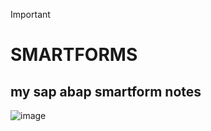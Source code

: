 > [!IMPORTANT]

# SMARTFORMS
## my sap abap **smartform notes**



![image](https://github.com/bhuvabhavik/SMARTFORMS/assets/49744703/658f47b2-6bf3-4b49-ae23-d63673bc4fc4)



